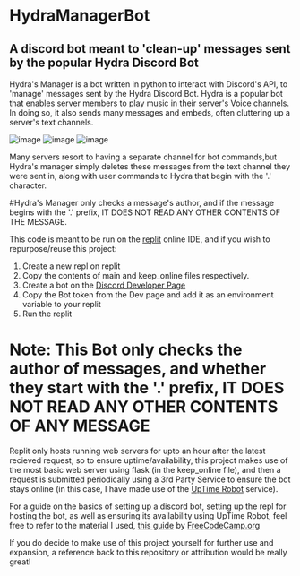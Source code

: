 # HydraManagerBot
## A discord bot meant to 'clean-up' messages sent by the popular Hydra Discord Bot

Hydra's Manager is a bot written in python to interact with Discord's API, to 'manage' messages sent by the Hydra Discord Bot.
Hydra is a popular bot that enables server members to play music in their server's Voice channels. In doing so, it also sends 
many messages and embeds, often cluttering up a server's text channels. 

![image](https://user-images.githubusercontent.com/70756241/155105260-5d7e7040-f31f-48c9-8383-2713891c92fe.png)
![image](https://user-images.githubusercontent.com/70756241/155105314-15a6ed18-772e-4165-b656-a2431b6e0644.png)
![image](https://user-images.githubusercontent.com/70756241/155105352-9c94b945-b967-4458-91e6-b813cc868578.png)

Many servers resort to having a separate channel for bot commands,but Hydra's manager simply deletes these messages from the text channel
they were sent in, along with user commands to Hydra that begin with the '.' character.

#Hydra's Manager only checks a message's author, and if the message begins with the '.' prefix, IT DOES NOT READ ANY OTHER CONTENTS OF THE MESSAGE.

This code is meant to be run on the [replit](https://replit.com/) online IDE, and if you wish to repurpose/reuse this project:
1. Create a new repl on replit
2. Copy the contents of main and keep_online files respectively.
3. Create a bot on the [Discord Developer Page](https://discord.com/developers/applications)
4. Copy the Bot token from the Dev page and add it as an environment variable to your replit
5. Run the replit

# Note: This Bot only checks the author of messages, and whether they start with the '.' prefix, IT DOES NOT READ ANY OTHER CONTENTS OF ANY MESSAGE

Replit only hosts running web servers for upto an hour after the latest recieved request, so to ensure uptime/availability,
this project makes use of the most basic web server using flask (in the keep_online file), and then a request is submitted 
periodically using a 3rd Party Service to ensure the bot stays online (in this case, I have made use of the [UpTime Robot](https://uptimerobot.com) service).

For a guide on the basics of setting up a discord bot, setting up the repl for hosting the bot, as well as ensuring its availability using UpTime Robot,
feel free to refer to the material I used, [this guide](https://www.youtube.com/watch?v=SPTfmiYiuok) by [FreeCodeCamp.org](https://www.freecodecamp.org/)

If you do decide to make use of this project yourself for further use and expansion, a reference back to this repository or attribution would be really great!
